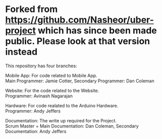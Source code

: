 # Forked from https://github.com/Nasheor/uber-project which has since been made public. Please look at that version instead
This repository has four branches:

Mobile App: For code related to Mobile App. <br>
Main Programmer: Jamie Cotter, Secondary Programmer: Dan Coleman

Website: For the code related to the Website. <br>
Programmer: Avinash Nagarajan

Hardware: For code realated to the Arduino Hardware.  <br>
Programmer: Andy Jeffers

Documentation: The write up required for the Project.  <br>
Scrum Master + Main Documentation: Dan Coleman, Secondary Documentation: Andy Jeffers
